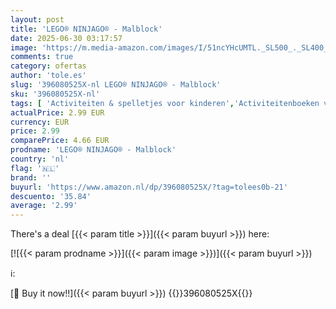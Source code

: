 ```yaml
---
layout: post
title: 'LEGO® NINJAGO® - Malblock'
date: 2025-06-30 03:17:57
image: 'https://m.media-amazon.com/images/I/51ncYHcUMTL._SL500_._SL400_.jpg'
comments: true
category: ofertas
author: 'tole.es'
slug: '396080525X-nl LEGO® NINJAGO® - Malblock'
sku: '396080525X-nl'
tags: [ 'Activiteiten & spelletjes voor kinderen','Activiteitenboeken voor kinderen','Boeken','Kinderboeken','Knutselen & schilderen voor kinderen','🇳🇱', ]
actualPrice: 2.99 EUR
currency: EUR
price: 2.99
comparePrice: 4.66 EUR
prodname: 'LEGO® NINJAGO® - Malblock'
country: 'nl'
flag: '🇳🇱'
brand: ''
buyurl: 'https://www.amazon.nl/dp/396080525X/?tag=tolees0b-21'
descuento: '35.84'
average: '2.99'
---
```


There's a deal [{{< param title >}}]({{< param buyurl >}})  here:

[![{{< param prodname >}}]({{< param image >}})]({{< param buyurl >}})

ℹ️:


[🛒 Buy it now!!]({{< param buyurl >}})
{{<world>}}396080525X{{</world>}}
